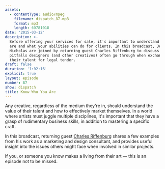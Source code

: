 ```yaml
---
assets:
  - contentType: audio/mpeg
    filename: dispatch_87.mp3
    format: mp3
    length: 60781018
date: '2015-03-12'
description: >-
  Before offering your services for sale, it's important to understand who you
  are and what your abilities can do for clients. In this broadcast, Joshua and
  Nicholas are joined by returning guest Charles Riffenburg to discuss the
  pitfalls designers (and other creatives) often go through when exchanging
  their talent for legal tender.
draft: false
duration: '1:02:16'
explicit: true
layout: episode
number: 87
show: dispatch
title: Know Who You Are
---
```

Any creative, regardless of the medium they're in, should understand the value of their talent and how to effectively market themselves. In a world where artists must juggle multiple disciplines, it's important that they have a grasp of rudimentary business skills, in addition to mastering a specific craft.

In this broadcast, returning guest [Charles Riffenburg](http://grabbagmedia.com) shares a few examples from his work as a marketing and design consultant, and provides useful insight into the issues others might face when involved in similar projects.

If you, or someone you know makes a living from their art &mdash; this is an episode not to be missed.